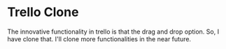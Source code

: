 # Trello Clone

The innovative functionality in trello is that the drag and drop option. So, I have clone that. I'll clone more functionalities in the near future.
